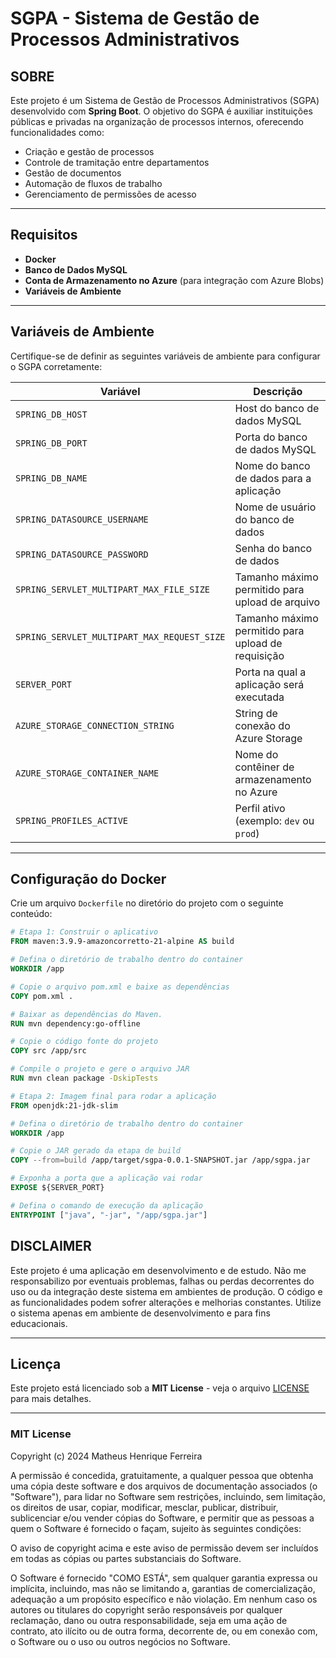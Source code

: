# SGPA - Sistema de Gestão de Processos Administrativos

## SOBRE
Este projeto é um Sistema de Gestão de Processos Administrativos (SGPA) desenvolvido com **Spring Boot**. O objetivo do SGPA é auxiliar instituições públicas e privadas na organização de processos internos, oferecendo funcionalidades como:

- Criação e gestão de processos
- Controle de tramitação entre departamentos
- Gestão de documentos
- Automação de fluxos de trabalho
- Gerenciamento de permissões de acesso

---

## Requisitos
- **Docker**
- **Banco de Dados MySQL**
- **Conta de Armazenamento no Azure** (para integração com Azure Blobs)
- **Variáveis de Ambiente**

---

## Variáveis de Ambiente
Certifique-se de definir as seguintes variáveis de ambiente para configurar o SGPA corretamente:

| Variável                             | Descrição                                                               |
|--------------------------------------|-------------------------------------------------------------------------|
| `SPRING_DB_HOST`                     | Host do banco de dados MySQL                                           |
| `SPRING_DB_PORT`                     | Porta do banco de dados MySQL                                          |
| `SPRING_DB_NAME`                     | Nome do banco de dados para a aplicação                                |
| `SPRING_DATASOURCE_USERNAME`         | Nome de usuário do banco de dados                                      |
| `SPRING_DATASOURCE_PASSWORD`         | Senha do banco de dados                                                |
| `SPRING_SERVLET_MULTIPART_MAX_FILE_SIZE` | Tamanho máximo permitido para upload de arquivo                    |
| `SPRING_SERVLET_MULTIPART_MAX_REQUEST_SIZE` | Tamanho máximo permitido para upload de requisição              |
| `SERVER_PORT`                        | Porta na qual a aplicação será executada                               |
| `AZURE_STORAGE_CONNECTION_STRING`    | String de conexão do Azure Storage                                     |
| `AZURE_STORAGE_CONTAINER_NAME`       | Nome do contêiner de armazenamento no Azure                            |
| `SPRING_PROFILES_ACTIVE`             | Perfil ativo (exemplo: `dev` ou `prod`)                                |

---

## Configuração do Docker

Crie um arquivo `Dockerfile` no diretório do projeto com o seguinte conteúdo:

```dockerfile
# Etapa 1: Construir o aplicativo
FROM maven:3.9.9-amazoncorretto-21-alpine AS build

# Defina o diretório de trabalho dentro do container
WORKDIR /app

# Copie o arquivo pom.xml e baixe as dependências
COPY pom.xml .

# Baixar as dependências do Maven.
RUN mvn dependency:go-offline

# Copie o código fonte do projeto
COPY src /app/src

# Compile o projeto e gere o arquivo JAR
RUN mvn clean package -DskipTests

# Etapa 2: Imagem final para rodar a aplicação
FROM openjdk:21-jdk-slim

# Defina o diretório de trabalho dentro do container
WORKDIR /app

# Copie o JAR gerado da etapa de build
COPY --from=build /app/target/sgpa-0.0.1-SNAPSHOT.jar /app/sgpa.jar

# Exponha a porta que a aplicação vai rodar
EXPOSE ${SERVER_PORT}

# Defina o comando de execução da aplicação
ENTRYPOINT ["java", "-jar", "/app/sgpa.jar"] 

```

## DISCLAIMER
Este projeto é uma aplicação em desenvolvimento e de estudo. Não me responsabilizo por eventuais problemas, falhas ou perdas decorrentes do uso ou da integração deste sistema em ambientes de produção. O código e as funcionalidades podem sofrer alterações e melhorias constantes. Utilize o sistema apenas em ambiente de desenvolvimento e para fins educacionais.

---

## Licença

Este projeto está licenciado sob a **MIT License** - veja o arquivo [LICENSE](LICENSE) para mais detalhes.

---

### MIT License

Copyright (c) 2024 Matheus Henrique Ferreira

A permissão é concedida, gratuitamente, a qualquer pessoa que obtenha uma cópia deste software e dos arquivos de documentação associados (o "Software"), para lidar no Software sem restrições, incluindo, sem limitação, os direitos de usar, copiar, modificar, mesclar, publicar, distribuir, sublicenciar e/ou vender cópias do Software, e permitir que as pessoas a quem o Software é fornecido o façam, sujeito às seguintes condições:

O aviso de copyright acima e este aviso de permissão devem ser incluídos em todas as cópias ou partes substanciais do Software.

O Software é fornecido "COMO ESTÁ", sem qualquer garantia expressa ou implícita, incluindo, mas não se limitando a, garantias de comercialização, adequação a um propósito específico e não violação. Em nenhum caso os autores ou titulares do copyright serão responsáveis por qualquer reclamação, dano ou outra responsabilidade, seja em uma ação de contrato, ato ilícito ou de outra forma, decorrente de, ou em conexão com, o Software ou o uso ou outros negócios no Software.